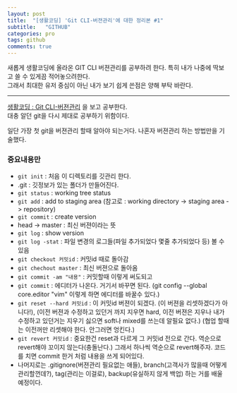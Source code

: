 ```yaml
---
layout: post
title:  "[생활코딩] 'Git CLI-버젼관리'에 대한 정리본 #1"
subtitle:   "GITHUB"
categories: pro
tags: github
comments: true
---
```


새롭게 생활코딩에 올라온 GIT CLI 버젼관리를 공부하려 한다. 특히 내가 나중에 딱보고 쓸 수 있게끔 적어놓으려한다.  
그래서 최대한 유저 중심이 아닌 내가 보기 쉽게 쓴점은 양해 부탁 바란다.

---


[생활코딩 : Git CLI-버젼관리](https://opentutorials.org/course/3839) 을 보고 공부한다.  
대충 알던 git을 다시 제대로 공부하기 위함이다.
  
일단 가장 첫 git을 버젼관리 할때 알아야 되는거다. 나혼자 버젼관리 하는 방법만을 기술했다.
  
    
### 중요내용만
- ```git init``` : 처음 이 디렉토리를 깃관리 한다.
- .git : 깃정보가 있는 폴더가 만들어진다.
- ```git status``` : working tree status
- ```git add``` : add to staging area (참고로 : working directory -> staging area -> repository)
- ```git commit``` : create version
- head -> master : 최신 버젼이라는 뜻
- ```git log``` : show version
- ```git log -stat``` : 파일 변경의 로그들(파일 추가되었다 몇줄 추가되었다 등) 볼 수 있음
- ```git checkout 커밋id``` : 커밋id 때로 돌아감
- ```git chechout master``` : 최신 버젼으로 돌아옴
- ```git commit -am "내용"``` : 커밋할때 이렇게 써도되고
- ```git commit``` : 에디터가 나온다. 거기서 바꾸면 된다. (git config --global core.editor "vim" 이렇게 하면 에디터를 바꿀수 있다.)
- ```git reset --hard 커밋id``` : 이 커밋id 버젼이 되겠다. (이 버젼을 리셋하겠다가 아니다!), (이전 버젼과 수정하고 있던거 까지 지우면 hard, 이전 버젼은 지우나 내가 수정하고 있던거는 지우기 싫으면 soft나 mixed를 쓰는데 알필요 없다.) (협업 할때는 이전꺼만 리셋해야 한다. 안그러면 엉킨다.)
- ```git revert 커밋id``` : 중요한건 reset과 다르게 그 커밋id 전으로 간다. 역순으로 revert해야 꼬이지 않는다(충돌난다.) 그래서 하나씩 역순으로 revert해주자. 코드를 치면 commit 한거 처럼 내용을 쓰게 되어있다.
- 나머지로는 .gitignore(버젼관리 필요없는 애들), branch(고객사가 많을때 어떻게 관리할껀데?), tag(관리는 이걸로), backup(유실하지 않게 백업) 하는 거를 배울 예정이다.
